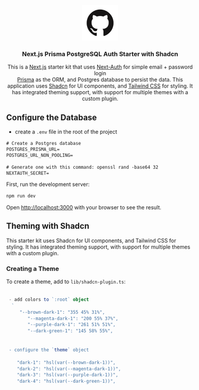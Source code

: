 <p align="center">
  <a>
    <img src="./public/logo.png" height="96">
    <h3 align="center">Next.js Prisma PostgreSQL Auth Starter with Shadcn</h3>
  </a>
</p>

<p align="center">
This is a <a href="https://nextjs.org/">Next.js</a> starter kit that uses <a href="https://next-auth.js.org/">Next-Auth</a> for simple email + password login<br/>
<a href="https://www.prisma.io/">Prisma</a> as the ORM, and Postgres database to persist the data. This application uses <a href="https://ui.shadcn.com/">Shadcn</a> for UI components, and <a href="https://tailwindcss.com/">Tailwind CSS</a> for styling. It has integrated theming support, with support for multiple themes with a custom plugin.

<br/>


## Configure the Database

- create a `.env` file in the root of the project

```
# Create a Postgres database
POSTGRES_PRISMA_URL=
POSTGRES_URL_NON_POOLING=

# Generate one with this command: openssl rand -base64 32
NEXTAUTH_SECRET=
```

First, run the development server:

```bash
npm run dev
```

Open [http://localhost:3000](http://localhost:3000) with your browser to see the result.

## Theming with Shadcn

This starter kit uses Shadcn for UI components, and Tailwind CSS for styling. It has integrated theming support, with support for multiple themes with a custom plugin.

### Creating a Theme

To create a theme, add to `lib/shadcn-plugin.ts`:

```ts

 - add colors to `:root` object
  `
     "--brown-dark-1": "355 45% 31%",
        "--magenta-dark-1": "200 55% 37%",
        "--purple-dark-1": "261 51% 51%",
        "--dark-green-1": "145 58% 55%",


 - configure the `theme` object

    "dark-1": "hsl(var(--brown-dark-1))",
    "dark-2": "hsl(var(--magenta-dark-1))",
    "dark-3": "hsl(var(--purple-dark-1))",
    "dark-4": "hsl(var(--dark-green-1))",
```
